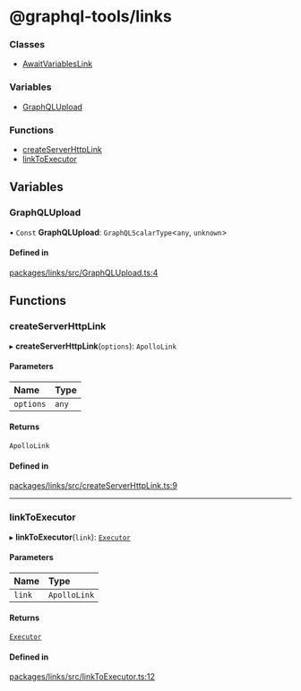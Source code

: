 # @graphql-tools/links

### Classes

- [AwaitVariablesLink](/docs/api/classes/links_src.AwaitVariablesLink)

### Variables

- [GraphQLUpload](links_src#graphqlupload)

### Functions

- [createServerHttpLink](links_src#createserverhttplink)
- [linkToExecutor](links_src#linktoexecutor)

## Variables

### GraphQLUpload

• `Const` **GraphQLUpload**: `GraphQLScalarType`\<`any`, `unknown`>

#### Defined in

[packages/links/src/GraphQLUpload.ts:4](https://github.com/ardatan/graphql-tools/blob/master/packages/links/src/GraphQLUpload.ts#L4)

## Functions

### createServerHttpLink

▸ **createServerHttpLink**(`options`): `ApolloLink`

#### Parameters

| Name      | Type  |
| :-------- | :---- |
| `options` | `any` |

#### Returns

`ApolloLink`

#### Defined in

[packages/links/src/createServerHttpLink.ts:9](https://github.com/ardatan/graphql-tools/blob/master/packages/links/src/createServerHttpLink.ts#L9)

---

### linkToExecutor

▸ **linkToExecutor**(`link`): [`Executor`](utils_src#executor)

#### Parameters

| Name   | Type         |
| :----- | :----------- |
| `link` | `ApolloLink` |

#### Returns

[`Executor`](utils_src#executor)

#### Defined in

[packages/links/src/linkToExecutor.ts:12](https://github.com/ardatan/graphql-tools/blob/master/packages/links/src/linkToExecutor.ts#L12)
